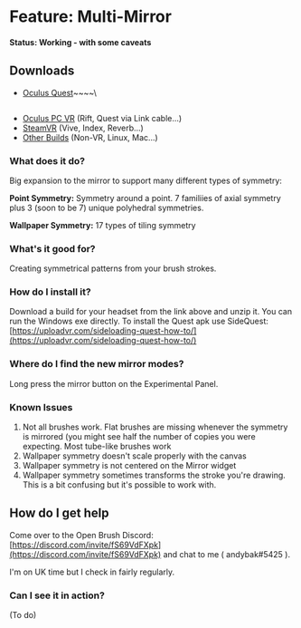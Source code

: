 # Feature: Multi-Mirror

#### Status: Working - with some caveats

## Downloads

* [Oculus Quest](https://nightly.link/IxxyXR/open-brush/workflows/build/feature%2Fmulti-mirrors/Oculus%20Quest%20Experimental.zip)~~~~\
  ~~~~(This build is sometimes slightly behind the PC versions because of some issues we're having with Github's build service)
* [Oculus PC VR](https://nightly.link/IxxyXR/open-brush/workflows/build/feature%2Fmulti-mirrors/Windows%20Rift%20Experimental.zip) (Rift, Quest via Link cable...)
* [SteamVR](https://nightly.link/IxxyXR/open-brush/workflows/build/feature%2Fmulti-mirrors/Windows%20OpenXR%20Experimental.zip) (Vive, Index, Reverb...)
* [Other Builds](https://nightly.link/IxxyXR/open-brush/workflows/build/feature%2Fmulti-mirrors) (Non-VR, Linux, Mac...)

### What does it do?

Big expansion to the mirror to support many different types of symmetry:

**Point Symmetry:** Symmetry around a point. 7 familiies of axial symmetry plus 3 (soon to be 7) unique polyhedral symmetries.

**Wallpaper Symmetry:** 17 types of tiling symmetry

### What's it good for?

Creating symmetrical patterns from your brush strokes.

### How do I install it?

Download a build for your headset from the link above and unzip it. You can run the Windows exe directly. To install the Quest apk use SideQuest: [https://uploadvr.com/sideloading-quest-how-to/](https://uploadvr.com/sideloading-quest-how-to/)

### Where do I find the new mirror modes?

Long press the mirror button on the Experimental Panel.

### Known Issues&#x20;

1. Not all brushes work. Flat brushes are missing whenever the symmetry is mirrored (you might see half the number of copies you were expecting. Most tube-like brushes work
2. Wallpaper symmetry doesn't scale properly with the canvas
3. Wallpaper symmetry is not centered on the Mirror widget
4. Wallpaper symmetry sometimes transforms the stroke you're drawing. This is a bit confusing but it's possible to work with.

## How do I get help

Come over to the Open Brush Discord: [https://discord.com/invite/fS69VdFXpk](https://discord.com/invite/fS69VdFXpk) and chat to me ( andybak#5425 ).

I'm on UK time but I check in fairly regularly.

### Can I see it in action?

(To do)
